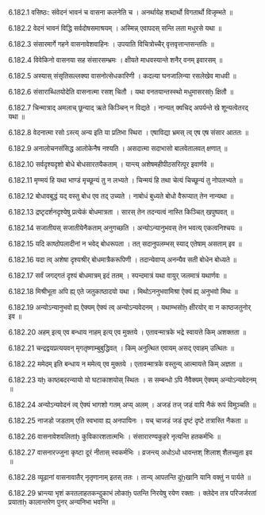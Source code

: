 6.182.1
वसिष्ठः:
संवेदनं भावनं च वासना कलनेति च ।
अनर्थायेह शब्दार्थो विगतार्थो विजृम्भते ॥


6.182.2
वेदनं भावनं विद्धि सर्वदोषसमाश्रयम् ।
अस्मिन्न् एवापदस् सन्ति लता मधुरसे यथा ॥


6.182.3
संसारमार्गे गहने वासनावेशवाहिनः ।
उपयाति विचित्रोच्चैर् वृत्तवृत्तान्तसन्ततिः ॥


6.182.4
विवेकिनो वासनया सह संसारसम्भ्रमः ।
क्षीयते माधवस्यान्ते शनैर् वनम् इवारसम् ॥


6.182.5
अस्यास् संसृतिसल्लक्या वासनोत्सेधकारिणी ।
कदल्या घनजालिन्या रसलेखेव माधवी ॥


6.182.6
संसाराब्धितयोदेति वासनात्मा रसश् चितौ ।
यथा वनतयान्तस्स्थो मधुमासरसẖ क्षितौ ॥


6.182.7
चिन्मात्राद् अमलाच् छून्याद् ऋते किञ्चिन् न विद्यते ।
नान्यत् क्वचिद् अपर्यन्ते खे शून्यत्वेतरद् यथा ॥


6.182.8
वेदनात्मा रसो ऽस्त्य् अन्य इति या प्रतिभा स्थिरा ।
एषाविद्या भ्रमस् त्व् एष एष संसार आततः ॥


6.182.9
अनालोचनसंसिद्ध आलोकेनैष नश्यति ।
असदात्मा सदाभासो बालवेतालवत् क्षणात् ॥


6.182.10
सर्वदृश्यदृशो बोधे बोधसारतयैकताम् ।
यान्त्य् अशेषमहीपीठसरित्पूर इवार्णवे ॥


6.182.11
मृण्मयं हि यथा भाण्डं मृच्छून्यं तु न लभ्यते ।
चिन्मयं हि तथा चेत्यं चिच्छून्यं तु नोपलभ्यते ॥


6.182.12
बोधावबुद्धं यद् वस्तु बोध एव तद् उच्यते ।
नाबोधं बुध्यते बोधो वैरूप्यात् तेन नान्यथा ॥


6.182.13
द्रष्टृदर्शनदृश्येषु प्रत्येकं बोधमात्रता ।
सारस् तेन तदन्यत्वं नास्ति किञ्चित् खपुष्पवत् ॥


6.182.14
सजातीयस् सजातीयेनैकताम् अनुगच्छति ।
अन्योऽन्यानुभवस् तेन भवत्य् एकत्वनिश्चयः ॥


6.182.15
यदि काष्ठोपलादीनां न भवेद् बोधरूपता ।
तत् सदानुपलम्भस् स्याद् एतेषाम् असताम् इव ॥


6.182.16
यदा त्व् अशेषा दृश्यश्रीर् बोधमात्रैकरूपिणी ।
तदान्येवाप्य् अनन्यैव सती बोधेन बोध्यते ॥


6.182.17
सर्वं जगद्गतं दृश्यं बोधमात्रम् इदं ततम् ।
स्पन्दमात्रं यथा वायुर् जलमात्रं यथार्णवः ॥


6.182.18
मिश्रीभूता अपि ह्य् एते जतुकाष्ठादयो यथा ।
मिथोऽननुभवामिश्रा ऐक्यं ह्य् अनुभवो मिथः ॥


6.182.19
अन्योऽन्यानुभवो ह्य् ऐक्यम् ऐक्यं त्व् अन्योऽन्यवेदनम् ।
यथाम्भसोẖ क्षीरयोर् वा न काष्ठजतुनोर् इव ॥


6.182.20
अहम् इत्य् एव बन्धाय नाहम् इत्य् एव मुक्तये ।
एतावन्मात्रके भद्रे स्वायत्ते किम् अशक्तता ॥


6.182.21
चन्द्रद्वयप्रत्ययवन् मृगतृष्णाम्बुबुद्धिवत् ।
किम् अनुत्थित एवायम् असद् एवाहम् उत्थितः ॥


6.182.22
ममेदम् इति बन्धाय न ममेत्य् एव मुक्तये ।
एतावन्मात्रके वस्तुन्य् आत्मायत्ते किम् अज्ञता ॥


6.182.23
यẖ काष्ठबदरन्यायो यो घटाकाशयोस् स्थितः ।
स सम्बन्धो ऽपि नैवैक्यम् ऐक्यम् अन्योऽन्यवेदनम् ॥


6.182.24
अन्योऽन्यवेदनं त्व् ऐक्यं भागशो गतम् अप्य् अलम् ।
अजडं तज् जडं वापि नैकं रूपं विमुञ्चति ॥


6.182.25
नाजडो जडताम् एति स्वभावा ह्य् अनपायिनः ।
यच् चाजडं जडं दृष्टं दृष्टे तत्रास्ति नैकता ॥


6.182.26
वासनावेशवलिताẖ कुविकारशतात्मभिः ।
संसारारण्यकुहरे नृत्यन्ति हतकर्मभिः ॥


6.182.27
वासनारज्जुना कृष्टा दूरं नीतास् स्वकर्मभिः ।
व्रजन्त्य् अधोऽधो धावन्तश् शिलाश् शैलच्युता इव ॥


6.182.28
व्यूढानां वासनावातैर् नृतृणानाम् इतस् ततः ।
तान्य् आपतन्ति दुẖखानि यानि वक्तुं न पार्यते ॥


6.182.29
भ्रान्त्या भृशं करतलाहतकन्दुकाभं लोकाḫ पतन्ति निरयेषु रयेण रक्ताः ।
क्लेदेन तत्र परिजर्जरतां प्रयाताẖ कालान्तरेण पुनर् अन्यनिभा भवन्ति ॥

